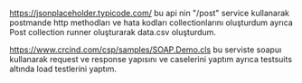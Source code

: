 

https://jsonplaceholder.typicode.com/ bu api nin  "/post" service kullanarak postmande http methodları ve
 hata kodları collectionlarını oluşturdum ayrıca  Post collection runner oluşturarak data.csv oluşturdum.

https://www.crcind.com/csp/samples/SOAP.Demo.cls bu serviste soapuı kullanarak request ve response yapısını ve caselerini 
yaptım ayrıca testsuits altında load testlerini yaptım.